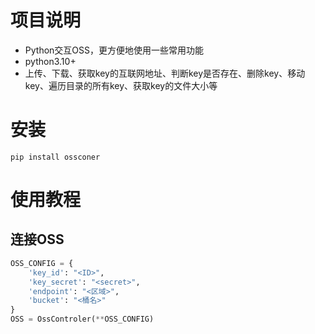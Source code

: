 # 项目说明
- Python交互OSS，更方便地使用一些常用功能
- python3.10+
- 上传、下载、获取key的互联网地址、判断key是否存在、删除key、移动key、遍历目录的所有key、获取key的文件大小等

# 安装
`pip install ossconer`

# 使用教程
## 连接OSS
```python
OSS_CONFIG = {
    'key_id': "<ID>",
    'key_secret': "<secret>",
    'endpoint': "<区域>",
    'bucket': "<桶名>"
}
OSS = OssControler(**OSS_CONFIG)
```

